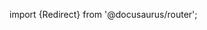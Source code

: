 import {Redirect} from '@docusaurus/router';

<Redirect to="/2.0/docs/overview/developer-portal/create-account" />